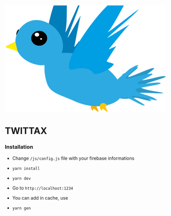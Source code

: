 <p align="center">
  <img src="https://github.com/vodkhard/twittax/raw/master/assets/logo.png">
</p>

# TWITTAX

### Installation

- Change `/js/config.js` file with your firebase informations
- `yarn install`
- `yarn dev`
- Go to `http://localhost:1234`

- You can add in cache, use
- `yarn gen`
